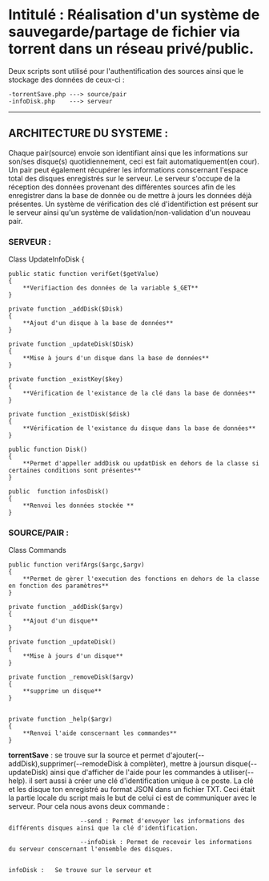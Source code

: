 # Intitulé : Réalisation d'un système de sauvegarde/partage de fichier via torrent dans un réseau privé/public.

Deux scripts sont utilisé pour l'authentification des sources ainsi que le stockage des données de ceux-ci :

    -torrentSave.php ---> source/pair
    -infoDisk.php    ---> serveur
    
-----------------------------------------------------------------------------------------------------------
  
  ## ARCHITECTURE DU SYSTEME :  
 Chaque pair(source) envoie son identifiant ainsi que les informations sur son/ses 
 disque(s) quotidiennement, ceci est fait automatiquement(en cour).
 Un pair peut également récupérer les informations conscernant l'espace total des disques enregistrés sur le serveur.
 Le serveur s'occupe de la réception des données provenant des différentes sources afin de les enregistrer dans la base de
 donnée ou de mettre à jours les données déjà présentes. Un système de vérification des clé d'identifiction est présent sur
 le serveur ainsi qu'un système de validation/non-validation d'un nouveau pair.
                                 
 ### SERVEUR :
 
 Class UpdateInfoDisk
{
    
    public static function verifGet($getValue)
    {
        **Verifiaction des données de la variable $_GET**
    }

    private function _addDisk($Disk)
    {
        **Ajout d'un disque à la base de données**
    }

    private function _updateDisk($Disk)
    {
        **Mise à jours d'un disque dans la base de données**
    }

    private function _existKey($key)
    {
        **Vérification de l'existance de la clé dans la base de données**
    }
    
    private function _existDisk($disk)
    {
        **Vérification de l'existance du disque dans la base de données**
    }

    public function Disk()
    {
        **Permet d'appeller addDisk ou updatDisk en dehors de la classe si certaines conditions sont présentes**
    }
    
    public  function infosDisk()
    {
        **Renvoi les données stockée **
    }

 
 
 
 ### SOURCE/PAIR :
                                 
  Class Commands
    
    public function verifArgs($argc,$argv)
    {
        **Permet de gèrer l'execution des fonctions en dehors de la classe en fonction des paramètres**
    }
    
    private function _addDisk($argv) 
    {
        **Ajout d'un disque**
    }

    private function _updateDisk() 
    {
        **Mise à jours d'un disque**
    }
 
    private function _removeDisk($argv) 
    {
        **supprime un disque**
    }
   

    private function _help($argv) 
    {
        **Renvoi l'aide conscernant les commandes**
    }
    
   **torrentSave** : se trouve sur la source et permet d'ajouter(--addDisk),supprimer(--remodeDisk à complèter),
                 mettre à joursun disque(--updateDisk) ainsi que d'afficher de l'aide pour les commandes à utiliser(--help).
                 il sert aussi à  créer une clé d'identification unique à ce poste.
                 La clé et les disque ton enregistré au format JSON dans un fichier TXT.
                 Ceci était la partie locale du script mais le but de celui ci est de communiquer avec le serveur.
                 Pour cela nous avons deux commande :
                  
                        --send : Permet d'envoyer les informations des différents disques ainsi que la clé d'identification.
                        
                        --infoDisk : Permet de recevoir les informations du serveur conscernant l'ensemble des disques.
                        
                        
    infoDisk :   Se trouve sur le serveur et 
                  
                  
                  
                  
